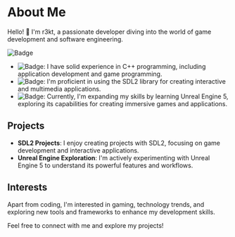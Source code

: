 # About Me

Hello! 👋 I'm r3kt, a passionate developer diving into the world of game development and software engineering.

![Badge](https://img.shields.io/badge/Expertise)

- ![Badge](https://img.shields.io/badge/C++): I have solid experience in C++ programming, including application development and game programming.
- ![Badge](https://img.shields.io/badge/SDL2_Library): I'm proficient in using the SDL2 library for creating interactive and multimedia applications.
- ![Badge](https://img.shields.io/badge/UE5): Currently, I'm expanding my skills by learning Unreal Engine 5, exploring its capabilities for creating immersive games and applications.

## Projects

- **SDL2 Projects**: I enjoy creating projects with SDL2, focusing on game development and interactive applications.
- **Unreal Engine Exploration**: I'm actively experimenting with Unreal Engine 5 to understand its powerful features and workflows.

## Interests

Apart from coding, I'm interested in gaming, technology trends, and exploring new tools and frameworks to enhance my development skills.

Feel free to connect with me and explore my projects!
